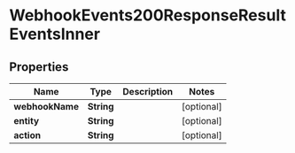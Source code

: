 

# WebhookEvents200ResponseResultEventsInner

## Properties

Name | Type | Description | Notes
------------ | ------------- | ------------- | -------------
**webhookName** | **String** |  |  [optional]
**entity** | **String** |  |  [optional]
**action** | **String** |  |  [optional]




